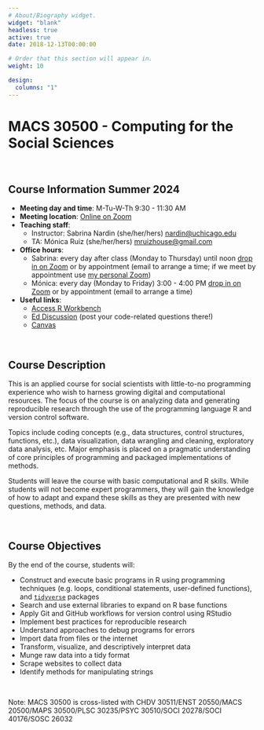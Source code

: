 ```yaml
---
# About/Biography widget.
widget: "blank"
headless: true
active: true
date: 2018-12-13T00:00:00

# Order that this section will appear in.
weight: 10

design:
  columns: "1"
---
```


# MACS 30500 - Computing for the Social Sciences 

<br>

<!-- <img src="img/cis.svg" align="right" /> -->

## Course Information Summer 2024

* **Meeting day and time**: M-Tu-W-Th 9:30 - 11:30 AM
* **Meeting location**: [Online on Zoom](https://uchicago.zoom.us/j/97402503052?pwd=NirFyA3o4Az0noGysWkPlqmqbZKHlk.1)
* **Teaching staff**:
    * Instructor: Sabrina Nardin (she/her/hers) nardin@uchicago.edu
    * TA: Mónica Ruiz (she/her/hers) mruizhouse@gmail.com
* **Office hours**:
    * Sabrina: every day after class (Monday to Thursday) until noon [drop in on Zoom](https://uchicago.zoom.us/j/97402503052?pwd=NirFyA3o4Az0noGysWkPlqmqbZKHlk.1) or by appointment (email to arrange a time; if we meet by appointment use [my personal Zoom](https://uchicago.zoom.us/j/5292834749?pwd=bXhkMXJ6aUVHL3dhV3lZTUtIOTVIdz09))
    * Mónica: every day (Monday to Friday) 3:00 - 4:00 PM [drop in on Zoom](https://uchicago.zoom.us/j/91954245194?pwd=HDhSdd6IAwEvvPYZfalvhrrREcFnbL) or by appointment (email to arrange a time)
* **Useful links**:
    * [Access R Workbench](https://macss-r.uchicago.edu/)
    * [Ed Discussion](https://edstem.org/us/courses/59797/discussion/5026798) (post your code-related questions there!)
    * [Canvas](https://canvas.uchicago.edu/courses/57466)
    
<br>

<!--
* **Office hours**:
    * Monday: Mónica  AM [by appointment](https://appoint.ly/t/ruizm) 
    * Tuesday: Ram 2:00-4:00 PM (1155 Bldg, Room 222) [by appointment](https://appoint.ly/s/rammkripa/in-person-oh) 
    * Wednesday: Mónica 9:00-10:00 AM (“Ex Libris cafe", Regenstein library) drop-in 
    * Thursday: Sabrina 8:45-10:45 AM (1155 Bldg, Room 221A) [by appointment](https://appoint.ly/s/nardin/officehours)
    * Friday: Ram 2:00-3:00 PM ([on Zoom](https://uchicago.zoom.us/my/rammkripa)) drop-in 
    * A TA will be in class 30 minutes before each lecture
-->    
    
<!--
    * Sabrina: [by appointment](https://appoint.ly/s/nardin/officehours) Thursday 8:45-10:45 AM (1155 Bldg, Room 221A)
    * Mónica: [by appointment](https://appoint.ly/t/ruizm) Monday 9:30-11:30 AM (1155 Bldg, Room 222) + drop-in Wednesday 9:00-10:00 AM (“Ex Libris cafe", Regenstein library)
    * Ram: [by appointment](https://appoint.ly/s/rammkripa/in-person-oh) Tuesday 2:00-4:00 PM (1155 Bldg, Room 222) + drop-in Friday 2:00-3:00 PM ([on Zoom](https://uchicago.zoom.us/my/rammkripa))
-->

## Course Description

This is an applied course for social scientists with little-to-no programming experience who wish to harness growing digital and computational resources. The focus of the course is on analyzing data and generating reproducible research through the use of the programming language R and version control software. 

Topics include coding concepts (e.g., data structures, control structures, functions, etc.), data visualization, data wrangling and cleaning, exploratory data analysis, etc. Major emphasis is placed on a pragmatic understanding of core principles of programming and packaged implementations of methods.

Students will leave the course with basic computational and R skills. While students will not become expert programmers, they will gain the knowledge of how to adapt and expand these skills as they are presented with new questions, methods, and data.

<br>

## Course Objectives

By the end of the course, students will:

* Construct and execute basic programs in R using programming techniques (e.g. loops, conditional statements, user-defined functions), and [`tidyverse`](http://tidyverse.org/) packages
* Search and use external libraries to expand on R base functions
* Apply Git and GitHub workflows for version control using RStudio
* Implement best practices for reproducible research
* Understand approaches to debug programs for errors
* Import data from files or the internet
* Transform, visualize, and descriptively interpret data
* Munge raw data into a tidy format
* Scrape websites to collect data
* Identify methods for manipulating strings

<br>

<!-- * Parse and analyze text documents -->

Note: MACS 30500 is cross-listed with CHDV 30511/ENST 20550/MACS 20500/MAPS 30500/PLSC 30235/PSYC 30510/SOCI 20278/SOCI 40176/SOSC 26032
